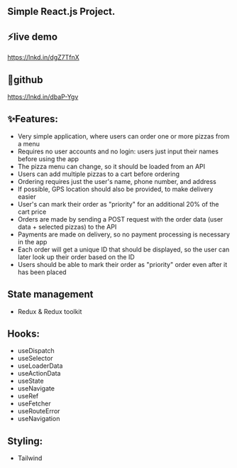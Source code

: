 ## Simple React.js Project.

## ⚡live demo
 https://lnkd.in/dgZ7TfnX 
## 🔗github
 https://lnkd.in/dbaP-Ygv

## ✨Features:
- Very simple application, where users can order one or more pizzas from a menu 
- Requires no user accounts and no login: users just input their names before using the app 
- The pizza menu can change, so it should be loaded from an API 
- Users can add multiple pizzas to a cart before ordering 
- Ordering requires just the user's name, phone number, and address 
- If possible, GPS location should also be provided, to make delivery easier 
- User's can mark their order as "priority" for an additional 20% of the cart price 
- Orders are made by sending a POST request with the order data (user data + selected pizzas) to the API 
- Payments are made on delivery, so no payment processing is necessary in the app 
- Each order will get a unique ID that should be displayed, so the user can later look up their order based on the ID 
- Users should be able to mark their order as "priority" order even after it has been placed

## State management
- Redux & Redux toolkit

## Hooks:
 - useDispatch
 - useSelector
 - useLoaderData
 - useActionData
 - useState
 - useNavigate
 - useRef
 - useFetcher
 - useRouteError
 - useNavigation

## Styling:
 - Tailwind 